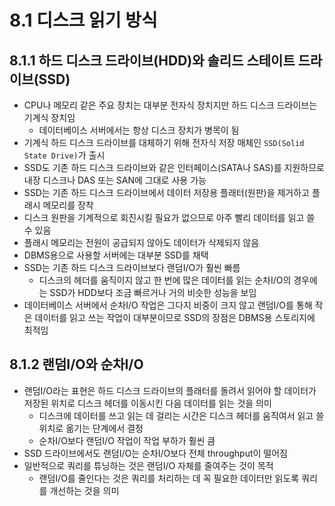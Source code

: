 # 8.1 디스크 읽기 방식

## 8.1.1 하드 디스크 드라이브(HDD)와 솔리드 스테이트 드라이브(SSD)
- CPU나 메모리 같은 주요 장치는 대부분 전자식 장치지만 하드 디스크 드라이브는 기계식 장치임 
  - 데이터베이스 서버에서는 항상 디스크 장치가 병목이 됨
- 기계식 하드 디스크 드라이브를 대체하기 위해 전자식 저장 매체인 `SSD(Solid State Drive)`가 출시
- SSD도 기존 하드 디스크 드라이브와 같은 인터페이스(SATA나 SAS)를 지원하므로 내장 디스크나 DAS 또는 SAN에 그대로 사용 가능
- SSD는 기존 하드 디스크 드라이브에서 데이터 저장용 플래터(원판)을 제거하고 플래시 메모리를 장착
- 디스크 원판을 기계적으로 회진시킬 필요가 없으므로 아주 빨리 데이터를 읽고 쓸 수 있음
- 플래시 메모리는 전원이 공급되지 않아도 데이터가 삭제되지 않음
- DBMS용으로 사용할 서버에는 대부분 SSD를 채택
- SSD는 기존 하드 디스크 드라이브보다 랜덤I/O가 훨씬 빠름
  - 디스크의 헤더를 움직이지 않고 한 번에 많은 데이터를 읽는 순차I/O의 경우에는 SSD가 HDD보다 조금 빠르거나 거의 비슷한 성능을 보임
- 데이터베이스 서버에서 순차I/O 작업은 그다지 비중이 크지 않고 랜덤I/O를 통해 작은 데이터를 읽고 쓰는 작업이 대부분이므로 SSD의 장점은 DBMS용 스토리지에 최적임
  
## 8.1.2 랜덤I/O와 순차I/O
- 랜덤I/O라는 표현은 하드 디스크 드라이브의 플래터를 돌려서 읽어야 할 데이터가 저장된 위치로 디스크 헤더를 이동시킨 다음 데이터를 읽는 것을 의미
  - 디스크에 데이터를 쓰고 읽는 데 걸리는 시간은 디스크 헤더를 움직여서 읽고 쓸 위치로 옮기는 단계에서 결정
  - 순차I/O보다 랜덤I/O 작업이 작업 부하가 훨씬 큼
- SSD 드라이브에서도 랜덤I/O는 순차I/O보다 전체 throughput이 떨어짐
- 일반적으로 쿼리를 튜닝하는 것은 랜덤I/O 자체를 줄여주는 것이 목적
  - 랜덤I/O를 줄인다는 것은 쿼리를 처리하는 데 꼭 필요한 데이터만 읽도록 쿼리를 개선하는 것을 의미
